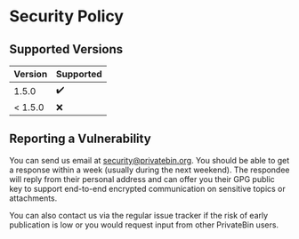 # Security Policy

## Supported Versions

| Version | Supported          |
| ------- | ------------------ |
| 1.5.0   | :heavy_check_mark: |
| < 1.5.0 | :x:                |

## Reporting a Vulnerability

You can send us email at security@privatebin.org. You should be able to get
a response within a week (usually during the next weekend). The respondee will
reply from their personal address and can offer you their GPG public key to
support end-to-end encrypted communication on sensitive topics or attachments.

You can also contact us via the regular issue tracker if the risk of early
publication is low or you would request input from other PrivateBin users.
